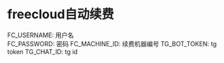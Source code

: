 # freecloud自动续费
FC_USERNAME: 用户名  
FC_PASSWORD: 密码
FC_MACHINE_ID: 续费机器编号
TG_BOT_TOKEN: tg token
TG_CHAT_ID:   tg id  
